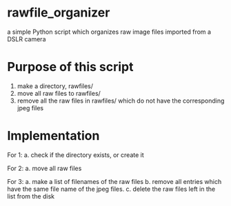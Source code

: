 # rawfile_organizer
a simple Python script which organizes raw image files imported from a DSLR camera

# Purpose of this script
1. make a directory, rawfiles/
2. move all raw files to rawfiles/
3. remove all the raw files in rawfiles/ which do not have the corresponding jpeg files

# Implementation
For 1: 
a. check if the directory exists, or create it

For 2:
a. move all raw files

For 3:
a. make a list of filenames of the raw files
b. remove all entries which have the same file name of the jpeg files.
c. delete the raw files left in the list from the disk


